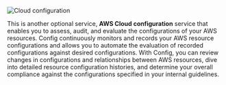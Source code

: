 ![Cloud configuration](https://now-static-demos-dfseyqojm.now.sh/png/cloud-configuration.png)

This is another optional service, **AWS Cloud configuration** service that enables you to assess, audit, and evaluate the configurations of your AWS resources. Config continuously monitors and records your AWS resource configurations and allows you to automate the evaluation of recorded configurations against desired configurations. With Config, you can review changes in configurations and relationships between AWS resources, dive into detailed resource configuration histories, and determine your overall compliance against the configurations specified in your internal guidelines.